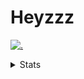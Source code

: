 # Heyzzz  

[![.](https://skillicons.dev/icons?i=js,java)](https://skillicons.dev)  

<details>
<summary>Stats</summary
<!--START_SECTION:waka-->

```txt
JavaScript   1 hr 50 mins    █████████████████████▓░░░   87.00 %
Bash         14 mins         ███░░░░░░░░░░░░░░░░░░░░░░   11.54 %
JSON         1 min           ▒░░░░░░░░░░░░░░░░░░░░░░░░   01.45 %
```

<!--END_SECTION:waka-->
</details>
